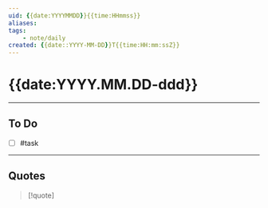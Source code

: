 ```yaml
---
uid: {{date:YYYYMMDD}}{{time:HHmmss}}
aliases: 
tags: 
    - note/daily
created: {{date::YYYY-MM-DD}}T{{time:HH:mm:ssZ}}
---
```

# {{date:YYYY.MM.DD-ddd}}
---
## To Do
- [ ] #task 

---
## Quotes
>[!quote]

